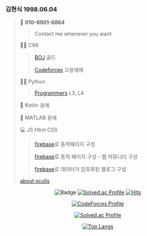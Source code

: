 <div class="text-justify>
<div class="pull-left">

### 김현식 1998.06.04
> 📱 <b>010-8901-6864</b>
>> Contact me whenever you want
>>
> :biking_man: C99
>> [BOJ](https://github.com/oculi-s/Baekjoon) 골드
>>
>> [Codeforces](https://github.com/oculi-s/Codeforces) 으응애애
>> 
> :running_man: Python
>> [Programmers](https://github.com/oculi-s/Programmers) L3, L4
>> 
> :iphone: Kotlin 응애
> 
> :robot: MATLAB 응애
> 
> :computer: JS Html CSS
>> [firebase](https://github.com/oculi-s/firebase)로 동적페이지 구성
>> 
>> [firebase](https://github.com/oculi-s/ohddul)로 동적 페이지 구성 - 웹 커뮤니티 구성
>>
>> [firebase](https://github.com/oculi-s/blog)로 데이터가 암호화된 블로그 구성
> 
> [about oculis](https://latina.bab2min.pe.kr/xe/lk/oculus?form=oculis)

</div>
<div class="pull-right" align="center">

![Badge](https://cp-logo.vercel.app/codeforces/oculis)
[![Solved.ac Profile](http://mazassumnida.wtf/api/mini/generate_badge?boj=oculis)](https://solved.ac/oculis)
[![Hits](https://hits.seeyoufarm.com/api/count/incr/badge.svg?url=https%3A%2F%2Fgithub.com%2Foculis0925&count_bg=%23000000&title_bg=%23D32424&icon=&icon_color=%23FF5555&title=hits&edge_flat=false)](https://hits.seeyoufarm.com)

[![CodeForces Profile](https://cf.leed.at?id=oculis)](https://codeforces.com/profile/oculis)
                                      
[![Solved.ac Profile](http://mazassumnida.wtf/api/v2/generate_badge?boj=oculis)](https://solved.ac/oculis/)

[![Top Langs](https://github-readme-stats.vercel.app/api/top-langs/?username=oculi-s&layout=compact)](https://github.com/anuraghazra/github-readme-stats)

</div>
</div>
